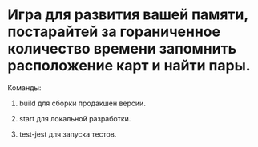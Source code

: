 # Игра для развития вашей памяти, постарайтей за гораниченное количество времени запомнить расположение карт и найти пары.

Команды:

1) build для сборки продакшен версии.

2) start для локальной разработки.

3) test-jest для запуска тестов.
